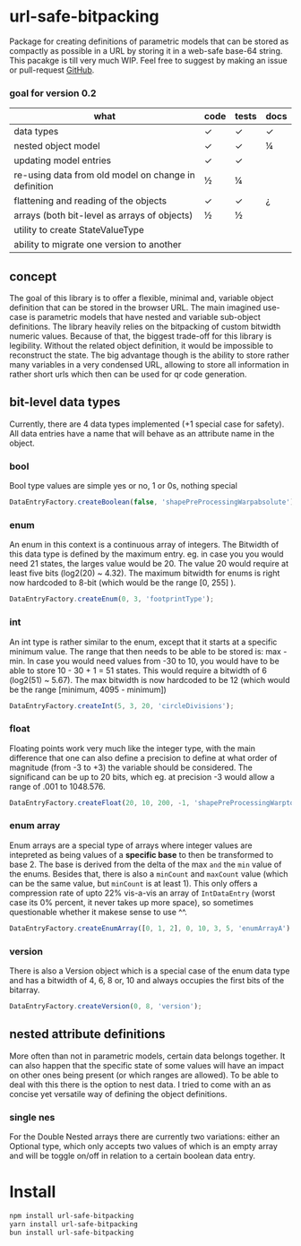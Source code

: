 # url-safe-bitpacking

Package for creating definitions of parametric models that can be stored as compactly as possible in a URL by storing it in a web-safe base-64 string. This pacakge is till very much WIP. Feel free to suggest by making an issue or pull-request [GitHub](https://github.com/JonasWard/url-safe-bitpacking).

### goal for version 0.2

| what                                                 | code     | tests    | docs     |
| ---------------------------------------------------- | -------- | -------- | -------- |
| data types                                           | &check;  | &check;  | &check;  |
| nested object model                                  | &check;  | &check;  | &frac14; |
| updating model entries                               | &check;  | &check;  |          |
| re-using data from old model on change in definition | &frac12; | &frac14; |          |
| flattening and reading of the objects                | &check;  | &check;  | &iquest; |
| arrays (both bit-level as arrays of objects)         | &frac12; | &frac12; |          |
| utility to create StateValueType                     |          |          |          |
| ability to migrate one version to another            |          |          |          |

## concept

The goal of this library is to offer a flexible, minimal and, variable object definition that can be stored in the browser URL. The main imagined use-case is parametric models that have nested and variable sub-object definitions. The library heavily relies on the bitpacking of custom bitwidth numeric values. Because of that, the biggest trade-off for this library is legibility. Without the related object definition, it would be impossible to reconstruct the state. The big advantage though is the ability to store rather many variables in a very condensed URL, allowing to store all information in rather short urls which then can be used for qr code generation.

## bit-level data types

Currently, there are 4 data types implemented (+1 special case for safety). All data entries have a name that will behave as an attribute name in the object.

### bool

Bool type values are simple yes or no, 1 or 0s, nothing special

```typescript
DataEntryFactory.createBoolean(false, 'shapePreProcessingWarpabsolute');
```

### enum

An enum in this context is a continuous array of integers. The Bitwidth of this data type is defined by the maximum entry. eg. in case you you would need 21 states, the larges value would be 20. The value 20 would require at least five bits (log2(20) ~ 4.32). The maximum bitwidth for enums is right now hardcoded to 8-bit (which would be the range [0, 255] ).

```typescript
DataEntryFactory.createEnum(0, 3, 'footprintType');
```

### int

An int type is rather similar to the enum, except that it starts at a specific minimum value. The range that then needs to be able to be stored is: max - min. In case you would need values from -30 to 10, you would have to be able to store 10 - 30 + 1 = 51 states. This would require a bitwidth of 6 (log2(51) ~ 5.67). The max bitwidth is now hardcoded to be 12 (which would be the range [minimum, 4095 - minimum])

```typescript
DataEntryFactory.createInt(5, 3, 20, 'circleDivisions');
```

### float

Floating points work very much like the integer type, with the main difference that one can also define a precision to define at what order of magnitude (from -3 to +3) the variable should be considered. The significand can be up to 20 bits, which eg. at precision -3 would allow a range of .001 to 1048.576.

```typescript
DataEntryFactory.createFloat(20, 10, 200, -1, 'shapePreProcessingWarptotal');
```

### enum array

Enum arrays are a special type of arrays where integer values are intepreted as being values of a **specific base** to then be transformed to base 2. The base is derived from the delta of the max `and` the `min` value of the enums. Besides that, there is also a `minCount` and `maxCount` value (which can be the same value, but `minCount` is at least 1). This only offers a compression rate of upto 22% vis-a-vis an array of `IntDataEntry` (worst case its 0% percent, it never takes up more space), so sometimes questionable whether it makese sense to use ^^.

```typescript
DataEntryFactory.createEnumArray([0, 1, 2], 0, 10, 3, 5, 'enumArrayA')
```

### version

There is also a Version object which is a special case of the enum data type and has a bitwidth of 4, 6, 8 or, 10 and always occupies the first bits of the bitarray.

```typescript
DataEntryFactory.createVersion(0, 8, 'version');
```

## nested attribute definitions

More often than not in parametric models, certain data belongs together. It can also happen that the specific state of some values will have an impact on other ones being present (or which ranges are allowed). To be able to deal with this there is the option to nest data. I tried to come with an as concise yet versatile way of defining the object definitions.

### single nes

For the Double Nested arrays there are currently two variations: either an Optional type, which only accepts two values of which is an empty array and will be toggle on/off in relation to a certain boolean data entry.

# Install

```bash
npm install url-safe-bitpacking
yarn install url-safe-bitpacking
bun install url-safe-bitpacking
```

